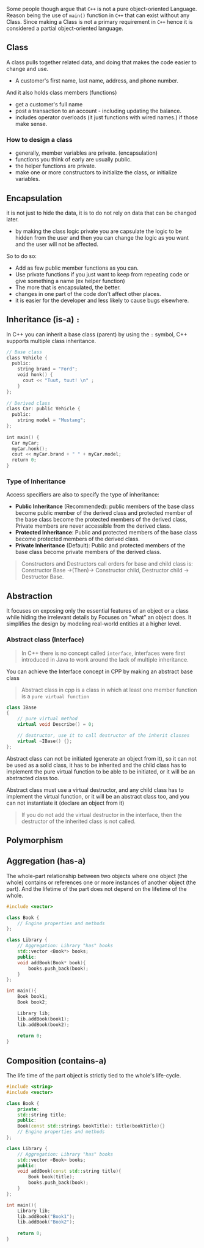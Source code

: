 Some people though argue that `C++` is not a pure object-oriented Language. Reason being the use of `main()` function in `C++` that can exist without any Class. Since making a Class is not a primary requirement in `C++` hence it is considered a partial object-oriented language.

## Class
A class pulls together related data, and doing that makes the code easier to change and use.
- A customer's first name, last name, address, and phone number.

And it also holds class members (functions)
- get a customer's full name
- post a transaction to an account - including updating the balance.
- includes operator overloads (it just functions with wired names.) if those make sense.

### How to design a class
- generally, member variables are private. (encapsulation)
- functions you think of early are usually public.
- the helper functions are private.
- make one or more constructors to initialize the class, or initialize variables.

##  Encapsulation
it is not just to hide the data, it is to do not rely on data that can be changed later.
- by making the class logic private you are capsulate the logic to be hidden from the user and then you can change the logic as you want and the user will not be affected.

So to do so:
- Add as few public member functions as you can.
- Use private functions if you just want to keep from repeating code or give something a name (ex helper function)
- The more that is encapsulated, the better.
- changes in one part of the code don't affect other places.
- it is easier for the developer and less likely to cause bugs elsewhere.

## Inheritance (is-a) `:`

In C++ you can inherit a base class (parent) by using the `:` symbol, C++ supports multiple class inheritance.

``` cpp
// Base class  
class Vehicle {  
  public:  
    string brand = "Ford";  
    void honk() {  
      cout << "Tuut, tuut! \n" ;  
    }  
};  
  
// Derived class  
class Car: public Vehicle {  
  public:  
    string model = "Mustang";  
};  
  
int main() {  
  Car myCar;  
  myCar.honk();  
  cout << myCar.brand + " " + myCar.model;  
  return 0;  
}
```

### Type of Inheritance
Access specifiers are also to specify the type of inheritance:
- **Public Inheritance** (Recommended): public members of the base class become public member of the derived class and protected member of the base class become the protected members of the derived class, Private members are never accessible from the derived class.
- **Protected Inheritance**: Public and protected members of the base class become protected members of the derived class.
- **Private Inheritance** (Default): Public and protected members of the base class become private members of the derived class.

> Constructors and Destructors call orders for base and child class is:
> Constructor Base ->(Then)-> Constructor child, Destructor child ->  Destructor Base.


## Abstraction
It focuses on exposing only the essential features of an object or a class while hiding the irrelevant details by Focuses on "what" an object does. It simplifies the design by modeling real-world entities at a higher level.

### Abstract class (Interface)
> In C++ there is no concept called `interface`, interfaces were first introduced in Java to work around the lack of multiple inheritance.

You can achieve the Interface concept in CPP by making an abstract base class
> Abstract class in cpp is a class in which at least one member function is a `pure virtual function`

``` cpp
class IBase
{
	// pure virtual method
	virtual void Describe() = 0;

	// destructor, use it to call destructor of the inherit classes
	virtual ~IBase() {}; 
};
```
Abstract class can not be initiated (generate an object from it),
so it can not be used as a solid class, it has to be inherited and the child class has to implement the pure virtual function to be able to be initiated, or it will be an abstracted class too.

Abstract class must use a virtual destructor, and any child class has to implement the virtual function, or it will be an abstract class too, and you can not instantiate it (declare an object from it)

> If you do not add the virtual destructor in the interface, then the destructor of the inherited class is not called.


## Polymorphism

## Aggregation (has-a)
The whole-part relationship between two objects where one object (the whole) contains or references one or more instances of another object (the part).
And the lifetime of the part does not depend on the lifetime of the whole.

``` cpp
#include <vector>

class Book {
	// Engine properties and methods
};

class Library {
	// Aggregation: Library "has" books
	std::vector <Book*> books;
	public:
	void addBook(Book* book){
		books.push_back(book);
	}
};

int main(){
	Book book1;
	Book book2;

	Library lib;
	lib.addBook(book1);
	lib.addBook(book2);
	
	return 0;
}
```
## Composition (contains-a)
The life time of the part object is strictly tied to the whole's life-cycle.

``` cpp
#include <string>
#include <vector>

class Book {
	private:
	std::string title;
	public:
	Book(const std::string& bookTitle): title(bookTitle){}
	// Engine properties and methods
};

class Library {
	// Aggregation: Library "has" books
	std::vector <Book> books;
	public:
	void addBook(const std::string title){
		Book book(title);
		books.push_back(book);
	}
};

int main(){
	Library lib;
	lib.addBook("Book1");
	lib.addBook("Book2");
	
	return 0;
}
```